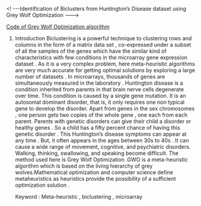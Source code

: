 <! ---Identification of Biclusters from 
    Huntington’s Disease dataset using
       Grey Wolf Optimization --->


[Code of Grey Wolf Optimization algorithm](https://github.com/skstar7/Grey-Wolf-Optimization)       

1. Introduction
	Biclustering is a powerful technique to clustering rows and columns in the form of a matrix data set , co-expressed under a subset of all the samples of the genes which have the similar kind of characteristics with few conditions in the microarray gene expression dataset . As it is a very complex problem, here meta-heuristic algorithms are very much accurate for getting optimal solutions by exploring a large number of datasets .
	In microarrays, thousands of genes are simultaneously measured in the laboratory .
	Huntington disease is a condition inherited from parents in that brain nerve cells degenerate over time. This condition is caused by a single gene mutation. It is an autosomal dominant disorder, that is, it only requires one non typical gene to develop the disorder. Apart from genes in the sex chromosomes , one person gets two copies of the whole gene , one each from each parent. Parents with genetic disorders can give their child a disorder or healthy genes . So a child has a fifty percent chance of having this genetic disorder . This Huntington’s disease symptoms can appear at any time . But, it often appears in the ages between 30s to 40s . It can cause a wide range of movement, cognitive, and psychiatric disorders. Walking, thinking, swallowing, and speaking become difficult.
The method used here is Grey Wolf Optimization .GWO is a meta-heuristic algorithm which is based on the living hierarchy of grey wolves.Mathematical optimization and computer science define metaheuristics as heuristics provide the possibility of a sufficient optimization solution .

	  Keyword : Meta-heuristic , biclustering , microarray

   
